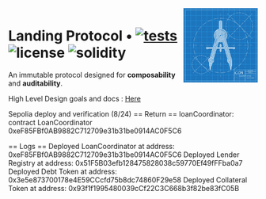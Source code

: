 <img align="right" width="150" height="150" top="100" src="./public/readme.jpg">

# Landing Protocol • [![tests](https://github.com/refcell/femplate/actions/workflows/ci.yml/badge.svg?label=tests)](https://github.com/refcell/femplate/actions/workflows/ci.yml) ![license](https://img.shields.io/github/license/refcell/femplate?label=license) ![solidity](https://img.shields.io/badge/solidity-^0.8.19-lightgrey)

An immutable protocol designed for **composability** and **auditability**.

High Level Design goals and docs : [Here](https://hackmd.io/@williamx/ryis1TfI3)

Sepolia deploy and verification (8/24)
== Return ==
loanCoordinator: contract LoanCoordinator 0xeF85FBf0AB9882C712709e31b31be0914AC0F5C6

== Logs ==
Deployed LoanCoordinator at address: 0xeF85FBf0AB9882C712709e31b31be0914AC0F5C6
Deployed Lender Registry at address: 0x51F5B03efb128475828038c59770Ef49fFFba0a7
Deployed Debt Token at address: 0x3e5e873700178e4E59CCcfd75b8dc74860F29e58
Deployed Collateral Token at address: 0x93f1f1995480039cCf22C3C668b3f82be83fC05B

